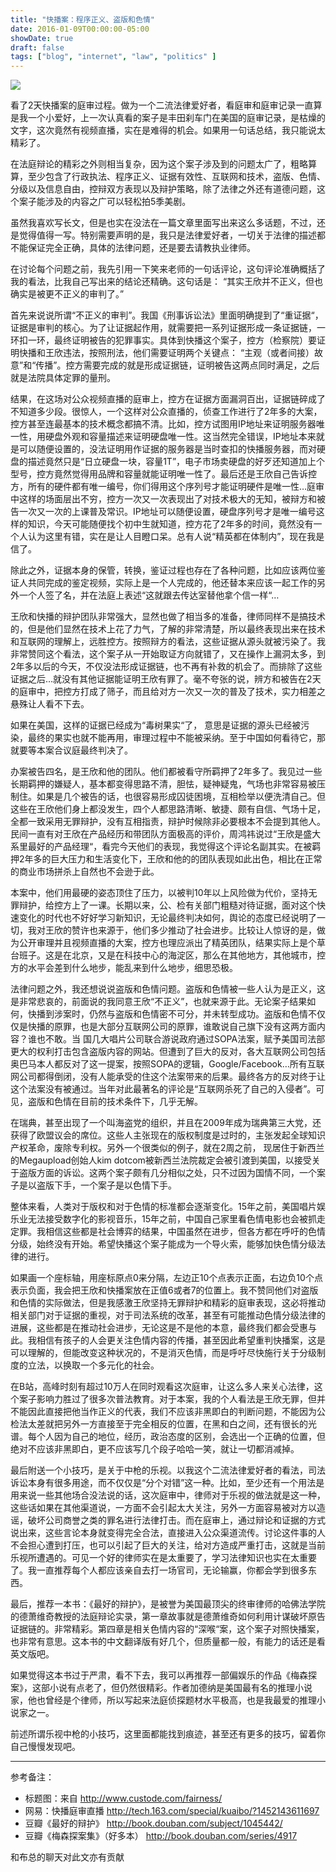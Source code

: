 ```yaml
---
title: "快播案：程序正义、盗版和色情"
date: 2016-01-09T00:00:00-05:00
showDate: true
draft: false
tags: ["blog", "internet", "law", "politics" ]
---
```


![](/images/kuaibo_trial/title.jpeg)

看了2天快播案的庭审过程。做为一个二流法律爱好者，看庭审和庭审记录一直算是我一个小爱好，上一次认真看的案子是丰田刹车门在美国的庭审记录，是枯燥的文字，这次竟然有视频直播，实在是难得的机会。如果用一句话总结，我只能说太精彩了。

在法庭辩论的精彩之外则相当复杂，因为这个案子涉及到的问题太广了，粗略算算，至少包含了行政执法、程序正义、证据有效性、互联网和技术，盗版、色情、分级以及信息自由，控辩双方表现以及辩护策略，除了法律之外还有道德问题，这个案子能涉及的内容之广可以轻松拍5季美剧。

<!--more--> 

虽然我喜欢写长文，但是也实在没法在一篇文章里面写出来这么多话题，不过，还是觉得值得一写。特别需要声明的是，我只是法律爱好者，一切关于法律的描述都不能保证完全正确，具体的法律问题，还是要去请教执业律师。

在讨论每个问题之前，我先引用一下笑来老师的一句话评论，这句评论准确概括了我的看法，比我自己写出来的结论还精确。这句话是： “其实王欣并不正义，但也确实是被更不正义的审判了。”

首先来说说所谓“不正义的审判”。我国《刑事诉讼法》里面明确提到了“重证据“，证据是审判的核心。为了让证据起作用，就需要把一系列证据形成一条证据链，一环扣一环，最终证明被告的犯罪事实。具体到快播这个案子，控方（检察院）要证明快播和王欣违法，按照刑法，他们需要证明两个关键点： “主观（或者间接）故意”和“传播”。控方需要完成的就是形成证据链，证明被告这两点同时满足，之后就是法院具体定罪的量刑。

结果，在这场对公众视频直播的庭审上，控方在证据方面漏洞百出，证据链碎成了不知道多少段。很惊人，一个这样对公众直播的，侦查工作进行了2年多的大案，控方甚至连最基本的技术概念都搞不清。比如，控方试图用IP地址来证明服务器唯一性，用硬盘外观和容量描述来证明硬盘唯一性。这当然完全错误，IP地址本来就是可以随便设置的，没法证明用作证据的服务器是当时查扣的快播服务器，而对硬盘的描述竟然只是“日立硬盘一块，容量1T”，电子市场卖硬盘的好歹还知道加上个型号，控方竟然觉得用品牌和容量就能证明唯一性了。最后还是王欣自己告诉控方，所有的硬件都有唯一编号，你们得用这个序列号才能证明硬件是唯一性…庭审中这样的场面层出不穷，控方一次又一次表现出了对技术极大的无知，被辩方和被告一次又一次的上课普及常识。IP地址可以随便设置，硬盘序列号才是唯一编号这样的知识，今天可能随便找个初中生就知道，控方花了2年多的时间，竟然没有一个人认为这里有错，实在是让人目瞪口呆。总有人说“精英都在体制内”，现在我是信了。

除此之外，证据本身的保管，转换，鉴证过程也存在了各种问题，比如应该两位鉴证人共同完成的鉴定视频，实际上是一个人完成的，他还替本来应该一起工作的另外一个人签了名，并在法庭上表述“这就跟去传达室替他拿个信一样“…

王欣和快播的辩护团队非常强大，显然也做了相当多的准备，律师同样不是搞技术的，但是他们显然在技术上花了力气，了解的非常清楚，所以最终表现出来在技术和互联网的理解上，远胜控方。按照辩方的看法，这些证据从源头就被污染了。我非常赞同这个看法，这个案子从一开始取证方向就错了，又在操作上漏洞太多，到2年多以后的今天，不仅没法形成证据链，也不再有补救的机会了。而排除了这些证据之后…就没有其他证据能证明王欣有罪了。毫不夸张的说，辨方和被告在2天的庭审中，把控方打成了筛子，而且给对方一次又一次的普及了技术，实力相差之悬殊让人看不下去。

如果在美国，这样的证据已经成为“毒树果实“了， 意思是证据的源头已经被污染，最终的果实也就不能再用，审理过程中不能被采纳。至于中国如何看待它，那就要等本案合议庭最终判决了。

办案被告四名，是王欣和他的团队。他们都被看守所羁押了2年多了。我见过一些长期羁押的嫌疑人，基本都变得思路不清，胆怯，疑神疑鬼，气场也非常容易被压制住。如果是几个被告的话，也很容易形成囚徒困境，互相检举以便洗清自己。但这些在王欣他们身上都没发生，四个人都思路清晰、敏捷、颇有自信、气场十足，全都一致采用无罪辩护，没有互相指责，辩护时候除非必要根本不会提到其他人。民间一直有对王欣在产品经历和带团队方面极高的评价，周鸿祎说过“王欣是盛大系里最好的产品经理“，看完今天他们的表现，我觉得这个评论名副其实。在被羁押2年多的巨大压力和生活变化下，王欣和他的的团队表现如此出色，相比在正常的商业市场拼杀上自然也不会逊于此。

本案中，他们用最硬的姿态顶住了压力，以被判10年以上风险做为代价，坚持无罪辩护，给控方上了一课。长期以来，公、检有关部门粗糙对待证据，面对这个快速变化的时代也不好好学习新知识，无论最终判决如何，舆论的态度已经说明了一切，我对王欣的赞许也来源于，他们多少推动了社会进步。比较让人惊讶的是，做为公开审理并且视频直播的大案，控方也理应派出了精英团队，结果实际上是个草台班子。这是在北京，又是在科技中心的海淀区，那么在其他地方，其他城市，控方的水平会差到什么地步，能乱来到什么地步，细思恐极。

法律问题之外，我还想说说盗版和色情问题。盗版和色情被一些人认为是正义，这是非常悲哀的，前面说的我同意王欣“不正义”，也就来源于此。无论案子结果如何，快播到涉案时，仍然与盗版和色情密不可分，并未转型成功。盗版和色情不仅仅是快播的原罪，也是大部分互联网公司的原罪，谁敢说自己旗下没有这两方面内容？谁也不敢。当
国几大唱片公司联合游说政府通过SOPA法案，赋予美国司法部更大的权利打击包含盗版内容的网站。但遭到了巨大的反对，各大互联网公司包括奥巴马本人都反对了这一提案，按照SOPA的逻辑，Google/Facebook…所有互联网公司都得倒闭，没有人能承受的住这个法案带来的后果。最终各方的反对终于让这个法案没有被通过。当年对此最著名的评论是“互联网杀死了自己的入侵者”。可见，盗版和色情在目前的技术条件下，几乎无解。

在瑞典，甚至出现了一个叫海盗党的组织，并且在2009年成为瑞典第三大党，还获得了欧盟议会的席位。这些人主张现在的版权制度是过时的，主张发起全球知识产权革命，废除专利权。另外一个很类似的例子，就在2周之前， 现居住于新西兰的Megaupload创始人kim dotcom被新西兰法院裁定会被引渡到美国，以接受关于盗版方面的诉讼。这两个案子颇有几分相似之处，只不过因为国情不同，一个案子是以盗版下手，一个案子是以色情下手。

整体来看，人类对于版权和对于色情的标准都会逐渐变化。15年之前，美国唱片娱乐业无法接受数字化的影视音乐，15年之前，中国自己家里看色情电影也会被抓走定罪。我相信这些都是社会博弈的结果，中国虽然在进步，但各方都在呼吁的色情分级，始终没有开始。希望快播这个案子能成为一个导火索，能够加快色情分级法律的进行。

如果画一个座标轴，用座标原点0来分隔，左边正10个点表示正面，右边负10个点表示负面，我会把王欣和快播案放在正值6或者7的位置上。我不赞同他们对盗版和色情的实际做法，但是我感激王欣坚持无罪辩护和精彩的庭审表现，这必将推动相关部门对于证据的重视，对于司法系统的改革，甚至有可能推动色情分级法律的进展，这些都是在推动社会进步，无论这是不是他的本意，最终我们都会受惠与此。我相信有孩子的人会更关注色情内容的传播，甚至因此希望重判快播案，这是可以理解的，但能改变这种状况的，不是消灭色情，而是呼吁尽快施行关于分级制度的立法，以换取一个多元化的社会。

在B站，高峰时刻有超过10万人在同时观看这次庭审，让这么多人来关心法律，这个案子影响力胜过了很多次普法教育。对于本案，我的个人看法是王欣无罪，但并不能因此直接把他当作正义的代表，我们不应该非黑即白的判断问题，不能因为公检法太差就把另外一方直接至于完全相反的位置，在黑和白之间，还有很长的光谱。每个人因为自己的地位，经历，政治态度的区别，会选出一个正确的位置，但绝对不应该非黑即白，更不应该写几个段子哈哈一笑，就让一切都消减掉。


最后附送一个小技巧，是关于中枪的乐视。以我这个二流法律爱好者的看法，司法诉讼本身有很多用途，而不仅仅是“分个对错”这一种。比如，至少还有一个用法是用来说一些其他场合没法说的话，这次庭审中，律师对于乐视的做法就是这一种，这些话如果在其他渠道说，一方面不会引起太大关注，另外一方面容易被对方以造谣，破坏公司商誉之类的罪名进行法律打击。而在庭审上，通过辩论和证据的方式说出来，这些言论本身就变得完全合法，直接进入公众渠道流传。讨论这件事的人不会担心遭到打压，也可以引起了巨大的关注，给对方造成严重打击，这就是当前乐视所遭遇的。可见一个好的律师实在是太重要了，学习法律知识也实在太重要了。我一直推荐每个人都应该亲自去打一场官司，无论输赢，你都会学到很多东西。


最后，推荐一本书：《最好的辩护》，是被誉为美国最顶尖的终审律师的哈佛法学院的德萧维奇教授的法庭辩论实录，第一章故事就是德萧维奇如何利用计谋破坏原告证据链的。非常精彩。第四章是相关色情内容的“深喉“案，这个案子对照快播案，也非常有意思。这本书的中文翻译版有好几个，但质量都一般，有能力的话还是看英文版吧。

如果觉得这本书过于严肃，看不下去，我可以再推荐一部偏娱乐的作品《梅森探案》，这部小说有点老了，但仍然很精彩。作者加德纳是美国最有名的推理小说家，他也曾经是个律师，所以写起来法庭侦探题材水平极高，也是我最爱的推理小说家之一。

前述所谓乐视中枪的小技巧，这里面都能找到痕迹，甚至还有更多的技巧，留着你自己慢慢发现吧。

-----

参考备注：

* 标题图：来自 http://www.custode.com/fairness/
* 网易：快播庭审直播 http://tech.163.com/special/kuaibo/?1452143611697
* 豆瓣《最好的辩护》 http://book.douban.com/subject/1045442/
* 豆瓣《梅森探案集》（好多本） http://book.douban.com/series/4917

和布总的聊天对此文亦有贡献

